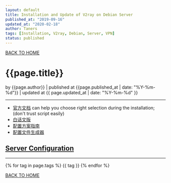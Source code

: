 ```yaml
---
layout: default
title: Installation and Update of V2ray on Debian Server
published_at: "2019-09-16"
updated_at: "2020-02-18"
author: Taners
tags: [Installation, V2ray, Debian, Server, VPN]
status: published
---
```



[BACK TO HOME](https://tane-rs.github.io)

# {{page.title}}

by {{page.author}} |
published at {{page.published_at | date: "%Y-%m-%d"}} |
updated at {{ page.updated_at | date: "%Y-%m-%d" }}

---

- [官方文档](https://www.v2ray.com/) can help you choose right selection during the installation; (don't trust script easily)
- [白话文版](https://guide.v2fly.org/prep/install.html#%E8%84%9A%E6%9C%AC%E5%AE%89%E8%A3%85)
- [配置方案指南](https://github.com/KiriKira/vTemplate?files=1)
- [配置文件生成器](https://www.veekxt.com/utils/v2ray_gen)

## [Server Configuration](https://github.com/tane-rs/servers-logs/tree/master/v2ray)

---
{% for tag in page.tags %}
  {{ tag }}
{% endfor %}

[BACK TO HOME](https://tane-rs.github.io)
